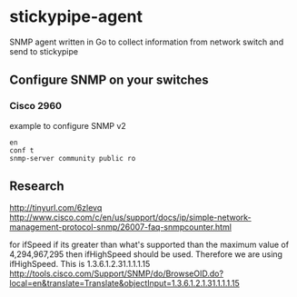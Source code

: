 # stickypipe-agent
SNMP agent written in Go to collect information from network switch and send to stickypipe

## Configure SNMP on your switches

### Cisco 2960 
example to configure SNMP v2
```
en
conf t
snmp-server community public ro 
```

## Research

http://tinyurl.com/6zlevq
http://www.cisco.com/c/en/us/support/docs/ip/simple-network-management-protocol-snmp/26007-faq-snmpcounter.html

for ifSpeed if its greater than what's supported than the maximum value of 
4,294,967,295 then ifHighSpeed should be used.  Therefore we are using ifHighSpeed. 
This is 1.3.6.1.2.31.1.1.1.15
http://tools.cisco.com/Support/SNMP/do/BrowseOID.do?local=en&translate=Translate&objectInput=1.3.6.1.2.1.31.1.1.1.15
